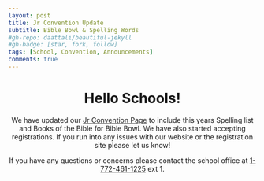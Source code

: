```yaml
---
layout: post
title: Jr Convention Update
subtitle: Bible Bowl & Spelling Words
#gh-repo: daattali/beautiful-jekyll
#gh-badge: [star, fork, follow]
tags: [School, Convention, Announcements]
comments: true
---
```

<center>

<h1>Hello Schools!</h1>

We have updated our [Jr Convention Page](/convention) to include this years Spelling list and Books of the Bible for Bible Bowl. We have also started accepting registrations. If you run into any issues with our website or the registration site please let us know!<br />

If you have any questions or concerns please contact the school office at <a href="tel:+17724611225">1-772-461-1225</a> ext 1.<br />